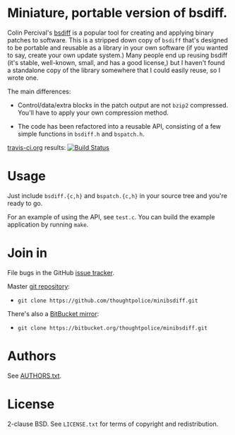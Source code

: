 # Miniature, portable version of bsdiff.

Colin Percival's [bsdiff][] is a popular tool for creating and applying binary
patches to software. This is a stripped down copy of `bsdiff` that's designed
to be portable and reusable as a library in your own software (if you wanted to
say, create your own update system.) Many people end up reusing bsdiff (it's
stable, well-known, small, and has a good license,) but I haven't found a
standalone copy of the library somewhere that I could easily reuse, so I wrote
one.

The main differences:

  * Control/data/extra blocks in the patch output are not `bzip2`
    compressed. You'll have to apply your own compression method.

  * The code has been refactored into a reusable API, consisting of a
    few simple functions in `bsdiff.h` and `bspatch.h`.

[travis-ci.org](http://travis-ci.org) results: [![Build Status](https://secure.travis-ci.org/thoughtpolice/minibsdiff.png?branch=master)](http://travis-ci.org/thoughtpolice/minibsdiff)

# Usage

Just include `bsdiff.{c,h}` and `bspatch.{c,h}` in your source tree
and you're ready to go.

For an example of using the API, see `test.c`. You can build the
example application by running `make`.

# Join in

File bugs in the GitHub [issue tracker][].

Master [git repository][gh]:

* `git clone https://github.com/thoughtpolice/minibsdiff.git`

There's also a [BitBucket mirror][bb]:

* `git clone https://bitbucket.org/thoughtpolice/minibsdiff.git`

# Authors

See [AUTHORS.txt](https://raw.github.com/thoughtpolice/minibsdiff/master/AUTHORS.txt).

# License

2-clause BSD. See `LICENSE.txt` for terms of copyright and redistribution.

[bsdiff]: http://www.daemonology.net/bsdiff/
[issue tracker]: http://github.com/thoughtpolice/minibsdiff/issues
[gh]: http://github.com/thoughtpolice/minibsdiff
[bb]: http://bitbucket.org/thoughtpolice/minibsdiff
